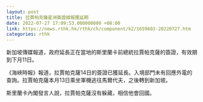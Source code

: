 ```yaml
---
layout: post
title: 拉賈帕克薩星洲簽證據報獲延期
date: 2022-07-27 17:09:53.000000000 +08:00
link: https://news.rthk.hk/rthk/ch/component/k2/1659603-20220727.htm
categories: rthk
---
```


新加坡傳媒報道，政府延長正在當地的斯里蘭卡前總統拉賈帕克薩的簽證，有效期到下月11日。

《海峽時報》報道，拉賈帕克薩14日的簽證已獲延長。入境部門未有回應外電的查詢。拉賈帕克薩本月13日乘坐軍機逃往馬爾代夫，之後轉到新加坡。

斯里蘭卡內閣發言人說，拉賈帕克薩沒有躲藏，相信他會回國。

